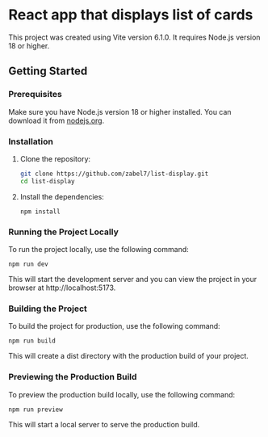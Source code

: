 # React app that displays list of cards

This project was created using Vite version 6.1.0. It requires Node.js version 18 or higher.

## Getting Started

### Prerequisites

Make sure you have Node.js version 18 or higher installed. You can download it from [nodejs.org](https://nodejs.org/).

### Installation

1. Clone the repository:

    ```sh
    git clone https://github.com/zabel7/list-display.git
    cd list-display
    ```

2. Install the dependencies:
    ```
    npm install
    ```

### Running the Project Locally

To run the project locally, use the following command:

```
npm run dev
```

This will start the development server and you can view the project in your browser at http://localhost:5173.

### Building the Project

To build the project for production, use the following command:

```
npm run build
```

This will create a dist directory with the production build of your project.

### Previewing the Production Build

To preview the production build locally, use the following command:

```
npm run preview
```

This will start a local server to serve the production build.
